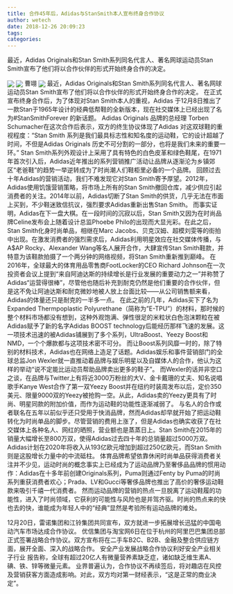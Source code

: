 ```yaml
---
title: 合作45年后，Adidas与StanSmith本人宣布终身合作协议
author: wetech
date: 2018-12-26 20:09:23
tags: 
categories: 
---
```

最近，Adidas Originals和Stan Smith系列同名代言人、著名网球运动员Stan Smith宣布了他们将以合作伙伴的形式开始终身合作的决定。
<!-- more -->
<img align="center" border="0" src="https://imgcdn.yicai.com/uppics/images/2018/12/d04ed2f623d596815da361ab67cefcbb.jpg" />
<img align="center" border="0" src="https://imgcdn.yicai.com/uppics/images/2018/12/a9a707380114ce3e98f01bc0de428f6a.jpg" />
曹翊
<img align="center" border="0" src="https://imgcdn.yicai.com/uppics/images/2018/12/33bc52ce1eb7ee31485a841006b08dc4.jpg" />
最近，Adidas Originals和Stan Smith系列同名代言人、著名网球运动员Stan Smith宣布了他们将以合作伙伴的形式开始终身合作的决定。
在正式宣布终身合作后，为了体现对Stan Smith本人的重视，Adidas 于12月8日推出了一款Stan于1965年设计的经典低帮鞋的全新版本，现在社交媒体上已经出现了名为#StanSmithForever 的新话题。
Adidas Originals 品牌的总经理 Torben Schumacher在这次合作后表示，双方的终生协议体现了Adidas 对这双球鞋的重视程度：“Stan Smith 系列是我们最具标志性和知名度的运动鞋，它的设计超越了时间，不但是Adidas Originals 历史不可分割的一部分，也将是我们未来的重要一环。”
Stan Smith系列外观设计上采用了具有特色的白色皮革和绿色鞋尾，在1971年首次引入后，Adidas近年推出的系列营销推广活动让品牌从逐渐沦为乡镇郊区“老爸鞋”的趋势一举逆转成为了时尚潮人们鞋柜里必备的一个品牌。
回顾过去十年Adidas的营销活动，我们不难发现它对Stan Smith寄予厚望。2012年，Adidas使用饥饿营销策略，将市场上所有的Stan Smith撤回仓库，减少供应引起消费者的关注。2014年以前，Adidas切断了Stan Smith的供货，几乎无法在市面上买到，不少鞋迷致信抗议，强烈要求Adidas重新出售Stan Smith。
而事实证明，Adidas在下一盘大棋。在一段时间的沉寂以后，Stan Smith又因为在时尚品牌Celine发布会上随着设计总监Phoebe Philo的出现而大显光彩。在此之后，Stan Smith化身时尚单品，相继在Marc Jacobs、贝克汉姆、超模刘雯等的街拍中出现。在激发消费者的强烈需求后，Adidas利用明星效应在社交媒体传播，与A$AP Rocky、Alexander Wang等名人展开合作，大肆宣传Stan Smith鞋款，并特意为该鞋款拍摄了一个两分钟的网络视频，将Stan Smith重新推到巅峰。
在2016年，全球最大的体育用品零售商FootLocker的CEO Richard Johnson在一次投资者会议上提到“来自阿迪达斯的持续增长是行业发展的重要动力之一”并称赞了Adidas“运营得很棒”，尽管他也随后补充到耐克仍然是他们重要的合作伙伴，但是这不免让阿迪达斯和耐克微妙地被人放上台面比较——从公司销售额来看，Adidas的体量还只是耐克的一半多一点。
在此之前的几年，Adidas买下了名为Expanded Thermpoplastic Polyurethane（简称为”E-TPU”）的材料，那时候的整个材料市场都没有想到，这种外观饱满、弹性很足的米粒状白色泡沫颗粒在被Adidas赋予了新的名字Adidas BOOST technology后能经历那样飞速的发展。这一项技术迅速的被Adidas铺展到了多个系列，UltraBoost、Yeezy Boost和NMD，一个个爆款都与这项技术密不可分。
而让Boost系列风靡一时的，除了特别的材料技术，Adidas也在网络上造足了话题。Adidas娱乐和事件营销部门的全球总监Jon Wexler就一直推动着品牌与娱乐明星以及自媒体人的合作，他认为这样的举动“说不定能比运动员帮助品牌卖出更多的鞋子”。
而Wexler的话并非空口之谈，在品牌与Twitter上有将近3000万粉丝的大V、金卡戴珊的丈夫、知名说唱歌手Kanye West合作了第一双Yeezy Boost并在纽约时装周发布以后，定价350美元、限量9000双的Yeezy被抢购一空。从此，Adidas卖的Yeezy更具有了时尚、明星同款的附加价值，而作为运动鞋的功能性逐渐减弱了。
与名人的合作或者联名在五年以前似乎还只受用于快消品牌，然而Adidas却早就开始了把运动鞋转化为时尚单品的脚步。尽管营销的费用上涨了，但是Adidas也确实收获了在社交媒体上各种名人、网红的晒照，营业额也是蒸蒸日上。Stan Smith在2015年的销量大幅增长至800万双，使得Adidas过去四十年的总销量超过5000万双。Adidas计划在2020年将收入从193亿欧元增加到超过250亿欧元，而Stan Smith则是这股增长力量中的中流砥柱。
体育品牌希望依靠休闲时尚单品获得消费者关注并不少见，运动时尚的概念事实上已经成为了运动品牌乃至奢侈品品牌的惯用动作：Adidas在十多年前创建Originals系列，Puma则通过Fenty by Puma的时尚系列重获消费者欢心；Prada、LV和Gucci等奢侈品牌也推出了高价的奢侈运动鞋款来吸引千禧一代消费者。
然而运动品牌的营销的热点一旦脱离了运动鞋履的功能性，进入了时尚领域，它获利的可能性与风险也是并驾齐驱。时尚的热点来的快也去的快，谁能成为年轻人中的“经典”显然是考验所有运动品牌的难处。
 
 
12月20日，雷诺集团和江铃集团共同宣布，双方就进一步拓展增长迅猛的中国电动汽车市场达成合作协议。 
优信集团与淘宝网6日在位于杭州的阿里巴巴集团总部正式签署战略合作协议。双方宣布将在二手车B2C、B2B、金融及整合供应链方面，展开全面、深入的战略合作。
安全产业发展战略合作协议利好安全产业相关子行业
报告称，全球有超过20亿人有微量营养素缺乏症，诸如缺乏维生素A、碘、铁、锌等微量元素。
业界普遍认为，合作协议不再续签后，将对趣店在风控及营销获客方面造成影响。对此，双方均对第一财经表示，“这是正常的商业决定”。
